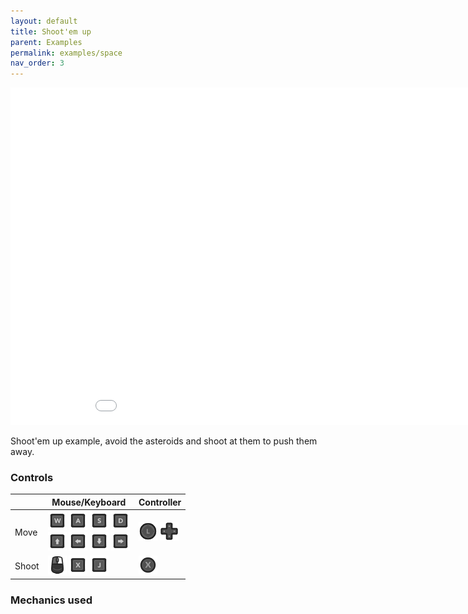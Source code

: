 ```yaml
--- 
layout: default
title: Shoot'em up
parent: Examples
permalink: examples/space
nav_order: 3
---
```


<iframe id="" src="Space-Build" name="" width="960" height="540" frameborder="0" marginheight="0" scrolling="no"></iframe>

Shoot'em up example, avoid the asteroids and shoot at them to push them away.

### Controls

|        | Mouse/Keyboard | Controller |
| ------ | -------------  | ---------- |
|  Move  | <img src="../assets/KeyPrompts/Keyboard/W.png" width="30"> <img src="../assets/KeyPrompts/Keyboard/A.png" width="30"> <img src="../assets/KeyPrompts/Keyboard/S.png" width="30"> <img src="../assets/KeyPrompts/Keyboard/D.png" width="30"> <br> <img src="../assets/KeyPrompts/Keyboard/Arrow_Up.png" width="30"> <img src="../assets/KeyPrompts/Keyboard/Arrow_Left.png" width="30"> <img src="../assets/KeyPrompts/Keyboard/Arrow_Down.png" width="30"> <img src="../assets/KeyPrompts/Keyboard/Arrow_Right.png" width="30">| <img src="../assets/KeyPrompts/Controller/LeftStick.png" width="30"> <img src="../assets/KeyPrompts/Controller/Dpad.png" width="30">|
| Shoot | <img src="../assets/KeyPrompts/Keyboard/Mouse_Right.png" width="30"> <img src="../assets/KeyPrompts/Keyboard/X.png" width="30"> <img src="../assets/KeyPrompts/Keyboard/J.png" width="30"> | <img src="../assets/KeyPrompts/Controller/X.png" width="30"> |


### Mechanics used